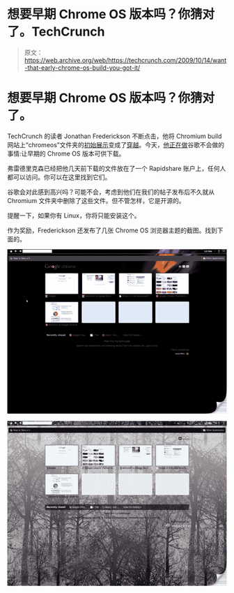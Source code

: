 # 想要早期 Chrome OS 版本吗？你猜对了。TechCrunch

> 原文：<https://web.archive.org/web/https://techcrunch.com/2009/10/14/want-that-early-chrome-os-build-you-got-it/>

# 想要早期 Chrome OS 版本吗？你猜对了。

TechCrunch 的读者 Jonathan Frederickson 不断点击，他将 Chromium build 网站上“chromeos”文件夹的[初始展示](https://web.archive.org/web/20230405053205/https://techcrunch.com/2009/10/12/chrome-os-peaks-out-its-head-a-bit-further-and-what-is-the-touchpad/)变成了[穿越](https://web.archive.org/web/20230405053205/https://techcrunch.com/2009/10/13/a-first-glimpse-of-chrome-os-in-the-flesh-at-least-the-browser-part/)。今天，[他正在做](https://web.archive.org/web/20230405053205/http://livinginagoogleworld.blogspot.com/2009/10/google-chrome-os-browser-unstable-build.html)谷歌不会做的事情:让早期的 Chrome OS 版本可供下载。

弗雷德里克森已经把他几天前下载的文件放在了一个 Rapidshare 账户上，任何人都可以访问。你可以在这里找到它们。

谷歌会对此感到高兴吗？可能不会，考虑到他们在我们的帖子发布后不久就从 Chromium 文件夹中删除了这些文件。但不管怎样，它是开源的。

提醒一下，如果你有 Linux，你将只能安装这个。

作为奖励，Frederickson 还发布了几张 Chrome OS 浏览器主题的截图。找到下面的。

[![chromeostheme](img/c782e2ccf5cf3a86b0d02673d9f83cad.png "chromeostheme")](https://web.archive.org/web/20230405053205/https://techcrunch.com/wp-content/uploads/2009/10/chromeostheme.png)

[![chromeostheme2](img/6ce44497202a0f82f8e86491f5713968.png "chromeostheme2")](https://web.archive.org/web/20230405053205/https://techcrunch.com/wp-content/uploads/2009/10/chromeostheme2.jpg)